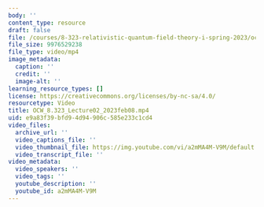 ```yaml
---
body: ''
content_type: resource
draft: false
file: /courses/8-323-relativistic-quantum-field-theory-i-spring-2023/ocw_8323_lecture02_2023feb08_360p_16_9.mp4
file_size: 9976529238
file_type: video/mp4
image_metadata:
  caption: ''
  credit: ''
  image-alt: ''
learning_resource_types: []
license: https://creativecommons.org/licenses/by-nc-sa/4.0/
resourcetype: Video
title: OCW_8.323_Lecture02_2023feb08.mp4
uid: e9a83f39-bfd9-4d94-906c-585e233c1cd4
video_files:
  archive_url: ''
  video_captions_file: ''
  video_thumbnail_file: https://img.youtube.com/vi/a2mMA4M-V9M/default.jpg
  video_transcript_file: ''
video_metadata:
  video_speakers: ''
  video_tags: ''
  youtube_description: ''
  youtube_id: a2mMA4M-V9M
---
```


